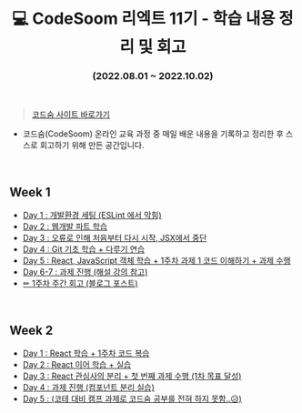 <div align=center>

# 💻 CodeSoom 리엑트 11기 - 학습 내용 정리 및 회고

### (2022.08.01 ~ 2022.10.02)

</div>

<br/>

> <a href="https://www.codesoom.com/courses/1">코드숨 사이트 바로가기</a>

- 코드숨(CodeSoom) 온라인 교육 과정 중 매일 배운 내용을 기록하고 정리한 후 스스로 회고하기 위해 만든 공간입니다.

<br/>

## Week 1

- <a href="https://github.com/SangYoonLee1231/TIL/blob/main/CodeSoom/Week%201/Day_1.md">Day 1 : 개발환경 세팅 (ESLint 에서 막힘) </a>
- <a href="https://github.com/SangYoonLee1231/TIL/blob/main/CodeSoom/Week%201/Day_2.md">Day 2 : 웹개발 파트 학습 </a>
- <a href="https://github.com/SangYoonLee1231/TIL/blob/main/CodeSoom/Week%201/Day_3.md">Day 3 : 오류로 인해 처음부터 다시 시작, JSX에서 중단 </a>
- <a href="https://github.com/SangYoonLee1231/TIL/blob/main/CodeSoom/Week%201/Day_4.md">Day 4 : Git 기초 학습 + 다루기 연습</a>
- <a href="https://github.com/SangYoonLee1231/TIL/blob/main/CodeSoom/Week%201/Day_5.md">Day 5 : React, JavaScript 객체 학습 + 1주차 과제 1 코드 이해하기 + 과제 수행</a>
- <a href="https://github.com/SangYoonLee1231/TIL/blob/main/CodeSoom/Week%201/Day_6-7.md">Day 6-7 : 과제 진행 (해설 강의 참고)</a>
- <a href="https://sylagape1231.tistory.com/48">✏ 1주차 주간 회고 (블로그 포스트)</a>

<br/>

## Week 2

- <a href="https://github.com/SangYoonLee1231/TIL/blob/main/CodeSoom/Week%202/Day_1.md">Day 1 : React 학습 + 1주차 코드 복습</a>
- <a href="https://github.com/SangYoonLee1231/TIL/blob/main/CodeSoom/Week%202/Day_2.md">Day 2 : React 이어 학습 + 실습</a>
- <a href="https://github.com/SangYoonLee1231/TIL/blob/main/CodeSoom/Week%202/Day_3.md">Day 3 : React 관심사의 분리 + 첫 번째 과제 수행 (1차 목표 달성)</a>
- <a href="https://github.com/SangYoonLee1231/TIL/blob/main/CodeSoom/Week%202/Day_4.md">Day 4 : 과제 진행 (컴포넌트 분리 실습)</a>
- <a href="https://github.com/SangYoonLee1231/TIL/blob/main/CodeSoom/Week%202/Day_5.md">Day 5 : (코테 대비 캠프 과제로 코드숨 공부를 전혀 하지 못함..😥)</a>